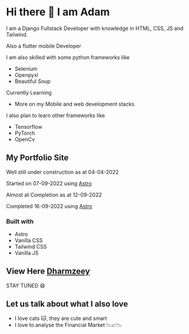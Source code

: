 # Hi there 👋 I am Adam
I am a Django Fullstack Developer with knowledge in HTML, CSS, JS and Tailwind. 

Also a flutter mobile Developer

I am also skilled with some python frameworks like
- Selenium
- Openpyxl
- Beautiful Soup

Currently Learning
- More on my Mobile and web development stacks



I also plan to learn other frameworks like
- Tensorflow
- PyTorch
- OpenCv


## My Portfolio Site

Well still under construction as at 04-04-2022

Started on 07-09-2022 using [Astro](https://astro.build)

Almost at Completion as at 12-09-2022

Completed 16-09-2022 using [Astro](https://astro.build)


### Built with
+ Astro
+ Vanilla CSS
+ Tailwind CSS
+ Vanilla JS

## View Here [Dharmzeey](https://dharmzeey.netlify.app/)

STAY TUNED 😄

## Let us talk about what I also love
- I love cats 🐱, they are cute and smart
- I love to analyse the Financial Market 📉📈📉 
<!--
**Dharmzeey/dharmzeey** is a ✨ _special_ ✨ repository because its `README.md` (this file) appears on your GitHub profile.


Here are some ideas to get you started:

- 🔭 I’m currently working on ...
- 🌱 I’m currently learning ...
- 👯 I’m looking to collaborate on ...
- 🤔 I’m looking for help with ...
- 💬 Ask me about ...
- 📫 How to reach me: ...
- 😄 Pronouns: ...
- ⚡ Fun fact: ...
-->
